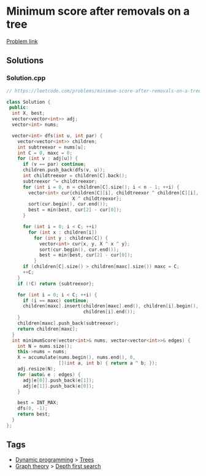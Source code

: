 # Minimum score after removals on a tree

[Problem link](https://leetcode.com/problems/minimum-score-after-removals-on-a-tree)

## Solutions


### Solution.cpp
```cpp
// https://leetcode.com/problems/minimum-score-after-removals-on-a-tree

class Solution {
 public:
  int X, best;
  vector<vector<int>> adj;
  vector<int> nums;

  vector<int> dfs(int u, int par) {
    vector<vector<int>> children;
    int subtreexor = nums[u];
    int C = 0, maxc = 0;
    for (int v : adj[u]) {
      if (v == par) continue;
      children.push_back(dfs(v, u));
      int childtreexor = children[C].back();
      subtreexor ^= childtreexor;
      for (int i = 0, n = children[C].size(); i < n - 1; ++i) {
        vector<int> cur{children[C][i], childtreexor ^ children[C][i],
                        X ^ childtreexor};
        sort(cur.begin(), cur.end());
        best = min(best, cur[2] - cur[0]);
      }

      for (int i = 0; i < C; ++i)
        for (int x : children[i])
          for (int y : children[C]) {
            vector<int> cur{x, y, X ^ x ^ y};
            sort(cur.begin(), cur.end());
            best = min(best, cur[2] - cur[0]);
          }
      if (children[C].size() > children[maxc].size()) maxc = C;
      ++C;
    }
    if (!C) return {subtreexor};

    for (int i = 0; i < C; ++i) {
      if (i == maxc) continue;
      children[maxc].insert(children[maxc].end(), children[i].begin(),
                            children[i].end());
    }
    children[maxc].push_back(subtreexor);
    return children[maxc];
  }
  int minimumScore(vector<int>& nums, vector<vector<int>>& edges) {
    int N = nums.size();
    this->nums = nums;
    X = accumulate(nums.begin(), nums.end(), 0,
                   [](int a, int b) { return a ^ b; });
    adj.resize(N);
    for (auto& e : edges) {
      adj[e[0]].push_back(e[1]);
      adj[e[1]].push_back(e[0]);
    }

    best = INT_MAX;
    dfs(0, -1);
    return best;
  }
};
```
## Tags

* [Dynamic programming](/Collections/dynamic-programming.md#dynamic-programming) > [Trees](/Collections/dynamic-programming.md#trees)
* [Graph theory](/Collections/graph-theory.md#graph-theory) > [Depth first search](/Collections/graph-theory.md#depth-first-search)
